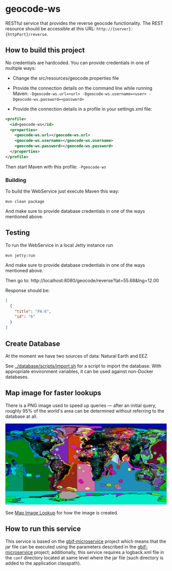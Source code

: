 # geocode-ws

RESTful service that provides the reverse geocode functionality. The REST resource should be accessible at this URL: `http://{server}:{httpPort}/reverse`.

## How to build this project

No credentials are hardcoded. You can provide credentials in one of multiple ways:

 - Change the src/resources/geocode.properties file

 - Provide the connection details on the command line while running Maven:
    ```-Dgeocode-ws.url=<url> -Dgeocode-ws.username=<user> -Dgeocode-ws.password=<password>```

 - Provide the connection details in a profile in your settings.xml file:

```xml
<profile>
  <id>geocode-ws</id>
  <properties>
    <geocode-ws.url></geocode-ws.url>
    <geocode-ws.username></geocode-ws.username>
    <geocode-ws.password></geocode-ws.password>
  </properties>
</profile>
```

Then start Maven with this profile: `-Pgeocode-ws`

### Building

To build the WebService just execute Maven this way:

```mvn clean package```

And make sure to provide database credentials in one of the ways mentioned above.

## Testing

To run the WebService in a local Jetty instance run

```mvn jetty:run```

And make sure to provide database credentials in one of the ways mentioned above.

Then go to: http://localhost:8080/geocode/reverse?lat=55.68&lng=12.00

Response should be:

```json
[
  {
    "title": "PA:6",
    "id": "6"
  }
]
```

## Create Database

At the moment we have two sources of data: Natural Earth and EEZ.

See [../database/scripts/import.sh](../database/scripts/import.sh) for a script to import the database. With appropriate environment variables, it can be used against non-Docker databases.

## Map image for faster lookups

There is a PNG image used to speed up queries — after an initial query, roughly 95% of the world's area can be determined without referring to the database at all.

![PNG map cache](src/main/resources/org/gbif/geocode/ws/resource/cache-bitmap.png)

See [Map Image Lookup](./MapImageLookup.adoc) for how the image is created.

## How to run this service

This service is based on the [gbif-microservice](https://github.com/gbif/gbif-microservice) project which means that the
jar file can be executed using the parameters described in the [gbif-microservice](https://github.com/gbif/gbif-microservice)
project; additionally, this service requires a logback.xml file in the `conf` directory located at same level where the
jar file (such directory is added to the application classpath).
